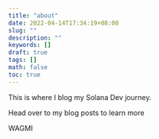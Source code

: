 ```yaml
---
title: "about"
date: 2022-04-14T17:34:19+08:00
slug: ""
description: ""
keywords: []
draft: true
tags: []
math: false
toc: true
---
```



This is where I blog my Solana Dev journey. 

Head over to my blog posts to learn more

WAGMI